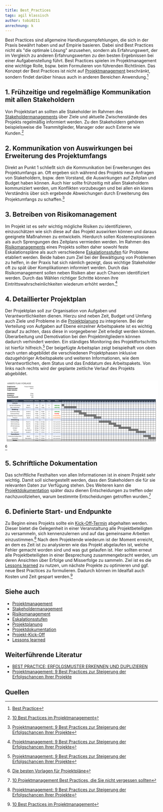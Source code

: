 ```yaml
---
title: Best_Practices
tags: agil klassisch
author: tobi0211
anrechnung: k
---
```


Best Practices sind allgemeine Handlungsempfehlungen, die sich in der Praxis bewährt haben und auf Empirie basieren. Dabei sind Best Practices nicht als "die optimale Lösung" anzusehen, sondern als Erfahrungswert, der im Vergleich zu anderen Erfahrungswerten zu den besten Ergebnissen bei einer Aufgabenstellung führt. Best Practices spielen im Projektmanagement eine wichtige Rolle, bspw. beim Formulieren von führenden Richtlinien. Das Konzept der Best Practices ist nicht auf [Projektmanagement](Projektmanagement.md) beschränkt, sondern findet darüber hinaus auch in anderen Bereichen Anwendung.[^1]


## 1. Frühzeitige und regelmäßige Kommunikation mit allen Stakeholdern
Von Projektstart an sollten alle Stakeholder im Rahmen des [Stakeholdermanagements](Stakeholdermanagement.md) über Ziele und aktuelle Zwischenstände des Projekts regelmäßig informiert werden. Zu den Stakeholdern gehören beispielsweise die Teammitglieder, Manager oder auch Externe wie Kunden.[^2] 

## 2. Kommunikation von Auswirkungen bei Erweiterung des Projektumfangs
Direkt an Punkt 1 schließt sich die Kommunikation bei Erweiterungen des Projektumfangs an. Oft ergeben sich während des Projekts neue Anfragen von Stakeholdern, bspw. dem Vorstand, die Auswirkungen auf Zeitplan und Budget haben können. Auch hier sollte frühzeitig mit allen Stakeholdern kommuniziert werden, um Konflikten vorzubeugen und bei allen ein klares Verständnis über sich ergebende Abweichungen durch Erweiterung des Projektumfangs zu schaffen.[^3] 

## 3. Betreiben von Risikomanagement
Im Projekt ist es sehr wichtig mögliche Risiken zu identifizieren, einzuschätzen wie sich diese auf das Projekt auswirken können und daraus geeignete Maßnahmen zu entwickeln. Hierdurch sollen Kostenexplosionen als auch Sprengungen des Zeitplans vermieden werden. Im Rahmen des [Risikomanagements](Risikomanagement.md) eines Projekts sollten daher sowohl feste Eskalationspläne als auch verschiedene [Eskalationsstufen](Eskalationsstufen.md) für Probleme etabliert werden. Beide haben zum Ziel bei der Bewältigung von Problemen zu helfen, in der Praxis hat sich nämlich gezeigt, dass wichtige Stakeholder oft zu spät über Komplikationen informiert werden. Durch das Risikomanagement sollen neben Risiken aber auch Chancen identifiziert werden. Durch das Wählen richtiger Schritte können ihre Eintrittswahrscheinlichkeiten wiederum erhöht werden.[^3] 

## 4. Detaillierter Projektplan
Der Projektplan soll zur Organisation von Aufgaben und Verantwortlichkeiten dienen. Hierzu sind neben Zeit, Budget und Umfang auch Ziele und Probleme in die [Projektplanung](Projektplanung.md) zu integrieren. Bei der Verteilung von Aufgaben auf Ebene einzelner Arbeitspakete ist es wichtig darauf zu achten, dass diese in vorgegebener Zeit erledigt werden können. Überarbeitung und Demotivation bei den Projektmitgliedern können dadurch verhindert werden. Ein ständiges Monitoring des Projektfortschritts ist hierfür hilfreich.[^3]
Der beigefügte Arbeitsplan zeigt beispielhaft von oben nach unten abgebildet die verschiedenen Projektphasen inklusive dazugehöriger Arbeitspakete und weiteren Informationen, wie dem Verantwortlichen, dem Status und das Enddatum des Arbeitspakets. Von links nach rechts wird der geplante zeitliche Verlauf des Projekts abgebildet.

![IC-Work-Plan-Template-GERMAN.png](Best_Practices/IC-Work-Plan-Template-GERMAN.png)[^4]

## 5. Schriftliche Dokumentation
Das schriftliche Festhalten von allen Informationen ist in einem Projekt sehr wichtig. Damit soll sichergestellt werden, dass den Stakeholdern die für sie relevanten Daten zur Verfügung stehen. Des Weiteren kann die [Projektdokumentation](Projektdokumentation.md) später dazu dienen Entscheidungen zu treffen oder nachzuvollziehen, warum bestimmte Entscheidungen getroffen wurden.[^5] 

## 6. Definierte Start- und Endpunkte
Zu Beginn eines Projekts sollte ein [Kick-Off-Termin](Projekt_Kick_Off.md) abgehalten werden. Dieser bietet die Gelegenheit in einer Veranstaltung alle Projektbeteiligten zu versammeln, sich kennenzulernen und auf das gemeinsame Arbeiten einzustimmen.[^3] Nach dem Projektende wiederum ist der Moment erreicht, an dem es Zeit ist zu analysieren wie das Projekt abgelaufen ist, welche Fehler gemacht worden sind und was gut gelaufen ist. Hier sollten erneut alle Projektbeteiligten in einer Besprechung zusammengebracht werden, um deren Ansichten über Erfolge und Misserfolge zu sammeln. Ziel ist es die [Lessons learned](Lessons_Learned.md) zu nutzen, um nächste Projekte zu optimieren und ggf. neue Best Practices zu formulieren. Dadurch können im Idealfall auch Kosten und Zeit gespart werden.[^2]

## Siehe auch

* [Projektmanagement](Projektmanagement.md)
* [Stakeholdermanagement](Stakeholdermanagement.md)
* [Risikomanagement](Risikomanagement.md)
* [Eskalationsstufen](Eskalationsstufen.md)
* [Projektplanung](Projektplanung.md)
* [Projektdokumentation](Projektdokumentation.md)
* [Projekt-Kick-Off](Projekt_Kick_Off.md)
* [Lessons learned](Lessons_Learned.md)

## Weiterführende Literatur

* [BEST PRACTICE: ERFOLGSMUSTER ERKENNEN UND DUPLIZIEREN](https://www.personalmanagement.info/hr-know-how/fachartikel/detail/best-practice-erfolgsmuster-erkennen-und-duplizieren/)
* [Projektmanagement: 9 Best Practices zur Steigerung der Erfolgschancen Ihrer Projekte](https://www.pebco.ag/impuls/projektmanagement-9-best-practices-zur-steigerung-der-erfolgschancen-ihrer-projekte/)

## Quellen

[^1]: [Best Practice](https://www.projektmagazin.de/glossarterm/best-practice) 
[^2]: [10 Best Practices im Projektmanagement](https://www.wrike.com/de/blog/10-best-practices-im-projektmanagement/)
[^3]: [Projektmanagement: 9 Best Practices zur Steigerung der Erfolgschancen Ihrer Projekte](https://www.pebco.ag/impuls/projektmanagement-9-best-practices-zur-steigerung-der-erfolgschancen-ihrer-projekte/)
[^4]: [Die besten Vorlagen für Projektpläne](https://de.smartsheet.com/top-excel-project-plan-templates)
[^5]: [10 Projektmanagement Best Practices, die Sie nicht vergessen sollten](https://www.wrike.com/de/blog/projektmanagement-best-practices-infografik/)

